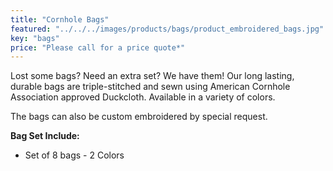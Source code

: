 ```yaml
---
title: "Cornhole Bags"
featured: "../../../images/products/bags/product_embroidered_bags.jpg"
key: "bags"
price: "Please call for a price quote*"
---
```


Lost some bags? Need an extra set? We have them! Our long lasting, durable bags are triple-stitched and sewn using American Cornhole Association approved Duckcloth. Available in a variety of colors.

The bags can also be custom embroidered by special request.

**Bag Set Include:**

- Set of 8 bags - 2 Colors
